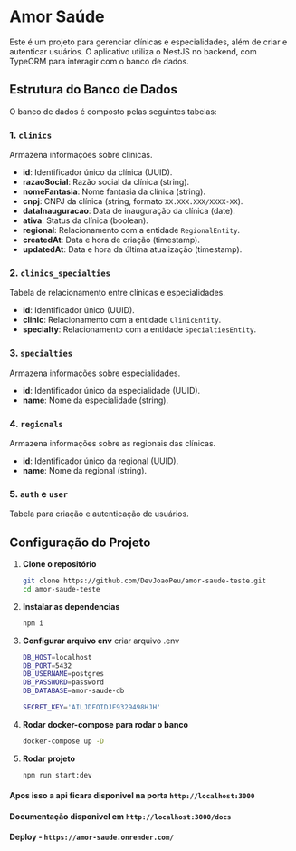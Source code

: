 # Amor Saúde 

Este é um projeto para gerenciar clínicas e especialidades, além de criar e autenticar usuários. O aplicativo utiliza o NestJS no backend, com TypeORM para interagir com o banco de dados.

## Estrutura do Banco de Dados

O banco de dados é composto pelas seguintes tabelas:

### 1. `clinics`

Armazena informações sobre clínicas.

- **id**: Identificador único da clínica (UUID).
- **razaoSocial**: Razão social da clínica (string).
- **nomeFantasia**: Nome fantasia da clínica (string).
- **cnpj**: CNPJ da clínica (string, formato `XX.XXX.XXX/XXXX-XX`).
- **dataInauguracao**: Data de inauguração da clínica (date).
- **ativa**: Status da clínica (boolean).
- **regional**: Relacionamento com a entidade `RegionalEntity`.
- **createdAt**: Data e hora de criação (timestamp).
- **updatedAt**: Data e hora da última atualização (timestamp).

### 2. `clinics_specialties`

Tabela de relacionamento entre clínicas e especialidades.

- **id**: Identificador único (UUID).
- **clinic**: Relacionamento com a entidade `ClinicEntity`.
- **specialty**: Relacionamento com a entidade `SpecialtiesEntity`.

### 3. `specialties`

Armazena informações sobre especialidades.

- **id**: Identificador único da especialidade (UUID).
- **name**: Nome da especialidade (string).

### 4. `regionals`

Armazena informações sobre as regionais das clínicas.

- **id**: Identificador único da regional (UUID).
- **name**: Nome da regional (string).

### 5. `auth` e `user`

Tabela para criação e autenticação de usuários.


## Configuração do Projeto

1. **Clone o repositório**

   ```bash
   git clone https://github.com/DevJoaoPeu/amor-saude-teste.git
   cd amor-saude-teste
   ```

2. **Instalar as dependencias**

   ```bash
   npm i
   ```

3. **Configurar arquivo env** criar arquivo .env

   ```bash
   DB_HOST=localhost
   DB_PORT=5432
   DB_USERNAME=postgres
   DB_PASSWORD=password
   DB_DATABASE=amor-saude-db

   SECRET_KEY='AILJDFOIDJF9329498HJH'
   ```


4. **Rodar docker-compose para rodar o banco**

   ```bash
   docker-compose up -D
   ```

5. **Rodar projeto**

   ```bash
   npm run start:dev
   ```
   
#### Apos isso a api ficara disponivel na porta ``http://localhost:3000``

#### Documentação disponivel em ``http://localhost:3000/docs``

#### Deploy - ``https://amor-saude.onrender.com/``

